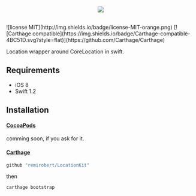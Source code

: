 <br>
<p align="center">
  <img src ="https://cloud.githubusercontent.com/assets/3276768/9226002/c10b71a6-410c-11e5-8672-a431f017dfe6.png"/>
</p>
</br>
![license MIT](http://img.shields.io/badge/license-MIT-orange.png) [![Carthage compatible](https://img.shields.io/badge/Carthage-compatible-4BC51D.svg?style=flat)](https://github.com/Carthage/Carthage)

Location wrapper around CoreLocation in swift.

## Requirements

* iOS 8
* Swift 1.2

## Installation

#### [CocoaPods](http://cocoapods.org)

comming soon, if you ask for it.

#### [Carthage](https://github.com/Carthage/Carthage)

````bash
github "remirobert/LocationKit"
````
then
```bash
carthage bootstrap
```
